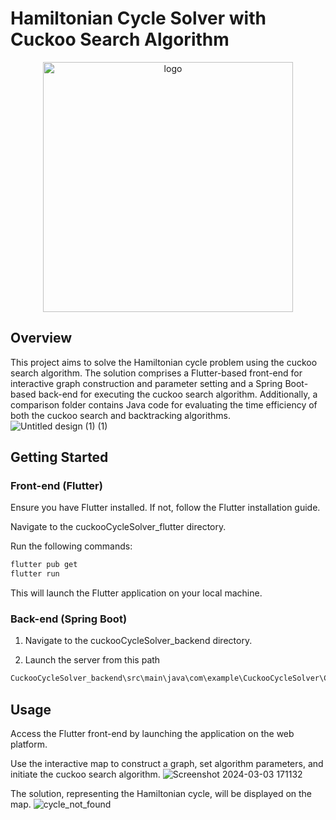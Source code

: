 # Hamiltonian Cycle Solver with Cuckoo Search Algorithm
<p align="center">
  <img src="https://github.com/GoldenDovah/CuckooSearchHamiltonianCycle/assets/19519174/e8c65a17-1dbf-472d-a277-bf2bc7845dd7" alt="logo" width="400px" height="400px">
</p>

## Overview
This project aims to solve the Hamiltonian cycle problem using the cuckoo search algorithm. The solution comprises a Flutter-based front-end for interactive graph construction and parameter setting and a Spring Boot-based back-end for executing the cuckoo search algorithm. Additionally, a comparison folder contains Java code for evaluating the time efficiency of both the cuckoo search and backtracking algorithms.
![Untitled design (1) (1)](https://github.com/GoldenDovah/CuckooSearchHamiltonianCycle/assets/19519174/c8c53d1f-6b5c-4486-bf01-1166f048dfc0)


## Getting Started
### Front-end (Flutter)
Ensure you have Flutter installed. If not, follow the Flutter installation guide.

Navigate to the cuckooCycleSolver_flutter directory.

Run the following commands:

```bash
flutter pub get
flutter run
```
This will launch the Flutter application on your local machine.

### Back-end (Spring Boot)

1. Navigate to the cuckooCycleSolver_backend directory.

2. Launch the server from this path
```bash
CuckooCycleSolver_backend\src\main\java\com\example\CuckooCycleSolver\CuckooCycleSolverBackendApplication.java
```

## Usage
Access the Flutter front-end by launching the application on the web platform.

Use the interactive map to construct a graph, set algorithm parameters, and initiate the cuckoo search algorithm.
![Screenshot 2024-03-03 171132](https://github.com/GoldenDovah/CuckooSearchHamiltonianCycle/assets/19519174/caf0ee62-b00a-4682-a958-8c00095eac6c)

The solution, representing the Hamiltonian cycle, will be displayed on the map.
![cycle_not_found](https://github.com/GoldenDovah/CuckooSearchHamiltonianCycle/assets/19519174/260ff3fb-0b9d-4e1c-96db-2937b33081b6)
